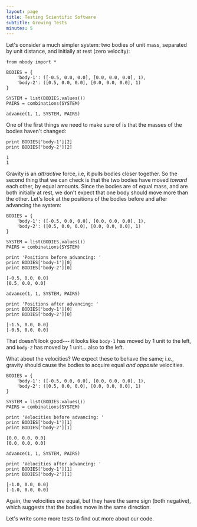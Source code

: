 ```yaml
---
layout: page
title: Testing Scientific Software
subtitle: Growing Tests
minutes: 5
---
```


Let's consider a much simpler system:
two bodies of unit mass,
separated by unit distance,
and initially at rest (zero velocity):

~~~{.python}
from nbody import *

BODIES = {
    'body-1': ([-0.5, 0.0, 0.0], [0.0, 0.0, 0.0], 1),
    'body-2': ([0.5, 0.0, 0.0], [0.0, 0.0, 0.0], 1)
}

SYSTEM = list(BODIES.values())
PAIRS = combinations(SYSTEM)
~~~

~~~{.python}
advance(1, 1, SYSTEM, PAIRS)
~~~

One of the first things we need to make sure of is
that the masses of the bodies haven't changed:

~~~{.python}
print BODIES['body-1'][2]
print BODIES['body-2'][2]
~~~

~~~{.output}
1
1
~~~

Gravity is an *attractive* force, i.e,
it pulls bodies closer together.
So  the second thing that we can check is that
the two bodies have moved *toward* each other,
by equal amounts.
Since the bodies are of equal mass,
and are both initially at rest,
we don't expect that one body should
move more than the other.
Let's look at the positions of the
bodies before and after advancing the system:

~~~
BODIES = {
    'body-1': ([-0.5, 0.0, 0.0], [0.0, 0.0, 0.0], 1),
    'body-2': ([0.5, 0.0, 0.0], [0.0, 0.0, 0.0], 1)
}

SYSTEM = list(BODIES.values())
PAIRS = combinations(SYSTEM)
~~~

~~~{.python}
print 'Positions before advancing: '
print BODIES['body-1'][0]
print BODIES['body-2'][0]
~~~

~~~{.output}
[-0.5, 0.0, 0.0]
[0.5, 0.0, 0.0]
~~~

~~~{.python}
advance(1, 1, SYSTEM, PAIRS)
~~~

~~~{.python}
print 'Positions after advancing: '
print BODIES['body-1'][0]
print BODIES['body-2'][0]
~~~

~~~{.output}
[-1.5, 0.0, 0.0]
[-0.5, 0.0, 0.0]
~~~

That doesn't look good---
it looks like `body-1` has moved by 1 unit to the left,
and `body-2` has moved by 1 unit... also to the left.

What about the velocities?
We expect these to behave the same; i.e.,
gravity should cause the bodies to acquire
equal *and opposite*  velocities.

~~~
BODIES = {
    'body-1': ([-0.5, 0.0, 0.0], [0.0, 0.0, 0.0], 1),
    'body-2': ([0.5, 0.0, 0.0], [0.0, 0.0, 0.0], 1)
}

SYSTEM = list(BODIES.values())
PAIRS = combinations(SYSTEM)
~~~

~~~{.python}
print 'Velocities before advancing: '
print BODIES['body-1'][1]
print BODIES['body-2'][1]
~~~

~~~{.output}
[0.0, 0.0, 0.0]
[0.0, 0.0, 0.0]
~~~

~~~{.python}
advance(1, 1, SYSTEM, PAIRS)
~~~

~~~{.python}
print 'Velocities after advancing: '
print BODIES['body-1'][1]
print BODIES['body-2'][1]
~~~

~~~{.output}
[-1.0, 0.0, 0.0]
[-1.0, 0.0, 0.0]
~~~

Again, the velocities *are* equal,
but they have the same sign (both negative),
which suggests that the bodies move
in the same direction.

Let's write some more tests to find out more about our code.
